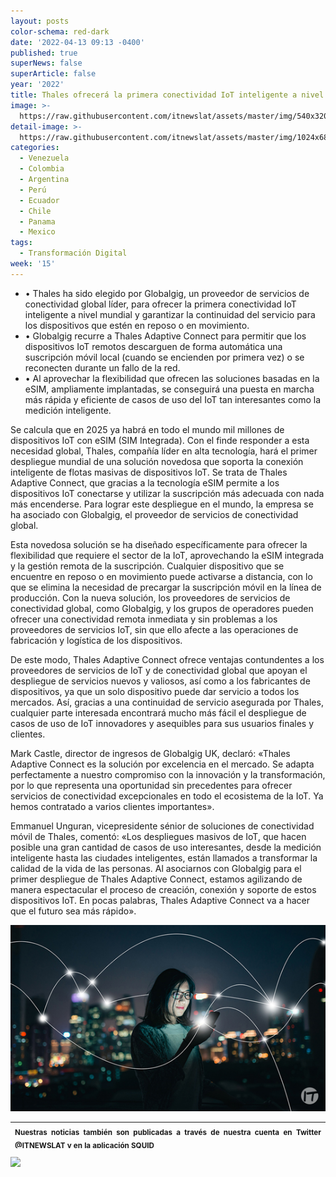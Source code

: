 ```yaml
---
layout: posts
color-schema: red-dark
date: '2022-04-13 09:13 -0400'
published: true
superNews: false
superArticle: false
year: '2022'
title: Thales ofrecerá la primera conectividad IoT inteligente a nivel mundial
image: >-
  https://raw.githubusercontent.com/itnewslat/assets/master/img/540x320/Conexion-5G-p.jpg
detail-image: >-
  https://raw.githubusercontent.com/itnewslat/assets/master/img/1024x680/Conexion-5G-g.jpg
categories:
  - Venezuela
  - Colombia
  - Argentina
  - Perú
  - Ecuador
  - Chile
  - Panama
  - Mexico
tags:
  - Transformación Digital
week: '15'
---
```

- •	Thales ha sido elegido por Globalgig, un proveedor de servicios de conectividad global líder, para ofrecer la primera conectividad IoT inteligente a nivel mundial y garantizar la continuidad del servicio para los dispositivos que estén en reposo o en movimiento.
- •	Globalgig recurre a Thales Adaptive Connect para permitir que los dispositivos IoT remotos descarguen de forma automática una suscripción móvil local (cuando se encienden por primera vez) o se reconecten durante un fallo de la red.
- •	Al aprovechar la flexibilidad que ofrecen las soluciones basadas en la eSIM, ampliamente implantadas, se conseguirá una puesta en marcha más rápida y eficiente de casos de uso del IoT tan interesantes como la medición inteligente.

Se calcula que en 2025 ya habrá en todo el mundo mil millones de dispositivos IoT con eSIM (SIM Integrada). Con el finde responder a esta necesidad global, Thales, compañía líder en alta tecnología, hará el primer despliegue mundial de una solución novedosa que soporta la conexión inteligente de flotas masivas de dispositivos IoT. Se trata de Thales Adaptive Connect, que gracias a la tecnología eSIM permite a los dispositivos IoT conectarse y utilizar la suscripción más adecuada con nada más encenderse. Para lograr este despliegue en el mundo, la empresa se ha asociado con Globalgig, el proveedor de servicios de conectividad global. 

Esta novedosa solución se ha diseñado específicamente para ofrecer la flexibilidad que requiere el sector de la IoT, aprovechando la eSIM integrada y la gestión remota de la suscripción. Cualquier dispositivo que se encuentre en reposo o en movimiento puede activarse a distancia, con lo que se elimina la necesidad de precargar la suscripción móvil en la línea de producción. Con la nueva solución, los proveedores de servicios de conectividad global, como Globalgig, y los grupos de operadores pueden ofrecer una conectividad remota inmediata y sin problemas a los proveedores de servicios IoT, sin que ello afecte a las operaciones de fabricación y logística de los dispositivos.

De este modo, Thales Adaptive Connect ofrece ventajas contundentes a los proveedores de servicios de IoT y de conectividad global que apoyan el despliegue de servicios nuevos y valiosos, así como a los fabricantes de dispositivos, ya que un solo dispositivo puede dar servicio a todos los mercados. Así, gracias a una continuidad de servicio asegurada por Thales, cualquier parte interesada encontrará mucho más fácil el despliegue de casos de uso de IoT innovadores y asequibles para sus usuarios finales y clientes.

Mark Castle, director de ingresos de Globalgig UK, declaró: «Thales Adaptive Connect es la solución por excelencia en el mercado. Se adapta perfectamente a nuestro compromiso con la innovación y la transformación, por lo que representa una oportunidad sin precedentes para ofrecer servicios de conectividad excepcionales en todo el ecosistema de la IoT. Ya hemos contratado a varios clientes importantes».

Emmanuel Unguran, vicepresidente sénior de soluciones de conectividad móvil de Thales, comentó: «Los despliegues masivos de IoT, que hacen posible una gran cantidad de casos de uso interesantes, desde la medición inteligente hasta las ciudades inteligentes, están llamados a transformar la calidad de la vida de las personas. Al asociarnos con Globalgig para el primer despliegue de Thales Adaptive Connect, estamos agilizando de manera espectacular el proceso de creación, conexión y soporte de estos dispositivos IoT. En pocas palabras, Thales Adaptive Connect va a hacer que el futuro sea más rápido».

![](https://raw.githubusercontent.com/itnewslat/assets/master/img/540x320/Conexion-5G-p.jpg)

<table style="height: 42px;" width="569">
<tbody>
<tr>
<td style="text-align: justify;"><sub><strong>Nuestras noticias también son publicadas a través de nuestra cuenta en Twitter <a href="https://twitter.com/itnewslat?lang=es">@ITNEWSLAT</a> y en la aplicación <a href="https://squidapp.co/en/">SQUID</a></strong></sub></td>
</tr>
</tbody>
</table>

<img src="https://tracker.metricool.com/c3po.jpg?hash=56f88a41e39ab42c063cc51676587a04"/>

